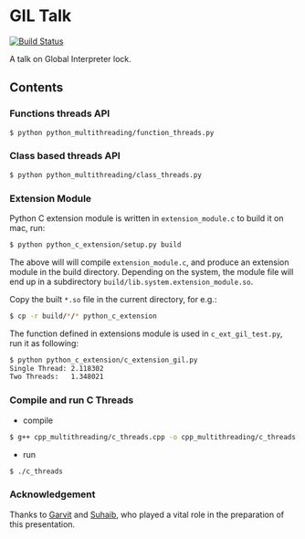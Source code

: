 # GIL Talk

[![Build
Status](https://travis-ci.org/aktech/gil_talk.svg?branch=master)](https://travis-ci.org/aktech/gil_talk)

A talk on Global Interpreter lock.

## Contents

### Functions threads API

```bash
$ python python_multithreading/function_threads.py
```

### Class based threads API

```bash
$ python python_multithreading/class_threads.py
```

### Extension Module

Python C extension module is written in `extension_module.c` to build it on mac, run:

```bash
$ python python_c_extension/setup.py build
```

The above will will compile `extension_module.c`, and produce an extension module
in the build directory. Depending on the system, the module file will end up in
a subdirectory `build/lib.system.extension_module.so`.

Copy the built `*.so` file in the current directory, for e.g.:

```bash
$ cp -r build/*/* python_c_extension
```

The function defined in extensions module is used in `c_ext_gil_test.py`, run it
as following:

```bash
$ python python_c_extension/c_extension_gil.py
Single Thread: 2.118302
Two Threads:   1.348021
```

### Compile and run C Threads

* compile

```bash
$ g++ cpp_multithreading/c_threads.cpp -o cpp_multithreading/c_threads
```

* run

```bash
$ ./c_threads
```

### Acknowledgement

Thanks to [Garvit](https://garvit.in/) and [Suhaib](https://suheb.in/), who played a vital role in the
preparation of this presentation.
